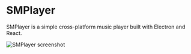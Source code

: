 # SMPlayer  

SMPlayer is a simple cross-platform music player built with Electron and React.

![SMPlayer screenshot](https://user-images.githubusercontent.com/20098648/40877410-a772cc6a-6695-11e8-921a-1f8aff6ae8b9.jpg)
